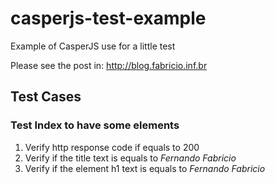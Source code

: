 # casperjs-test-example

Example of CasperJS use for a little test

Please see the post in: http://blog.fabricio.inf.br

## Test Cases
### Test Index to have some elements
1. Verify http response code if equals to 200
2. Verify if the title text is equals to *Fernando Fabricio*
3. Verify if the element h1 text is equals to *Fernando Fabricio*
